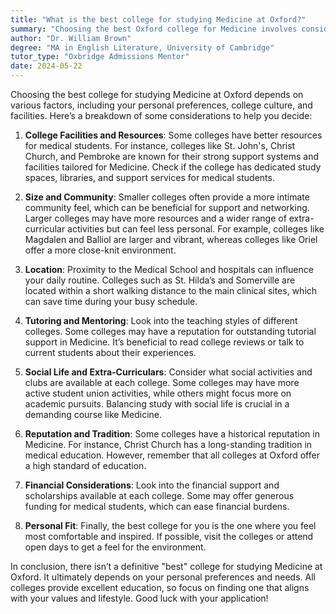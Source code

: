 ```yaml
---
title: "What is the best college for studying Medicine at Oxford?"
summary: "Choosing the best Oxford college for Medicine involves considering facilities, community size, location, tutoring, social life, reputation, finances, and personal fit."
author: "Dr. William Brown"
degree: "MA in English Literature, University of Cambridge"
tutor_type: "Oxbridge Admissions Mentor"
date: 2024-05-22
---
```


Choosing the best college for studying Medicine at Oxford depends on various factors, including your personal preferences, college culture, and facilities. Here’s a breakdown of some considerations to help you decide:

1. **College Facilities and Resources**: Some colleges have better resources for medical students. For instance, colleges like St. John's, Christ Church, and Pembroke are known for their strong support systems and facilities tailored for Medicine. Check if the college has dedicated study spaces, libraries, and support services for medical students.

2. **Size and Community**: Smaller colleges often provide a more intimate community feel, which can be beneficial for support and networking. Larger colleges may have more resources and a wider range of extra-curricular activities but can feel less personal. For example, colleges like Magdalen and Balliol are larger and vibrant, whereas colleges like Oriel offer a more close-knit environment.

3. **Location**: Proximity to the Medical School and hospitals can influence your daily routine. Colleges such as St. Hilda’s and Somerville are located within a short walking distance to the main clinical sites, which can save time during your busy schedule.

4. **Tutoring and Mentoring**: Look into the teaching styles of different colleges. Some colleges may have a reputation for outstanding tutorial support in Medicine. It’s beneficial to read college reviews or talk to current students about their experiences.

5. **Social Life and Extra-Curriculars**: Consider what social activities and clubs are available at each college. Some colleges may have more active student union activities, while others might focus more on academic pursuits. Balancing study with social life is crucial in a demanding course like Medicine.

6. **Reputation and Tradition**: Some colleges have a historical reputation in Medicine. For instance, Christ Church has a long-standing tradition in medical education. However, remember that all colleges at Oxford offer a high standard of education.

7. **Financial Considerations**: Look into the financial support and scholarships available at each college. Some may offer generous funding for medical students, which can ease financial burdens.

8. **Personal Fit**: Finally, the best college for you is the one where you feel most comfortable and inspired. If possible, visit the colleges or attend open days to get a feel for the environment.

In conclusion, there isn’t a definitive "best" college for studying Medicine at Oxford. It ultimately depends on your personal preferences and needs. All colleges provide excellent education, so focus on finding one that aligns with your values and lifestyle. Good luck with your application!
    
